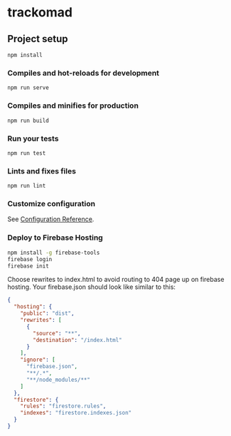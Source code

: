 # trackomad

## Project setup
```
npm install
```

### Compiles and hot-reloads for development
```
npm run serve
```

### Compiles and minifies for production
```
npm run build
```

### Run your tests
```
npm run test
```

### Lints and fixes files
```
npm run lint
```

### Customize configuration
See [Configuration Reference](https://cli.vuejs.org/config/).

### Deploy to Firebase Hosting
```bash
npm install -g firebase-tools
firebase login
firebase init
```
Choose rewrites to index.html to avoid routing to 404 page up on firebase hosting. Your firebase.json should look like similar to this:
```json
{
  "hosting": {
    "public": "dist",
    "rewrites": [
      {
        "source": "**",
        "destination": "/index.html"
      }
    ],
    "ignore": [
      "firebase.json",
      "**/.*",
      "**/node_modules/**"
    ]
  },
  "firestore": {
    "rules": "firestore.rules",
    "indexes": "firestore.indexes.json"
  }
}

```
